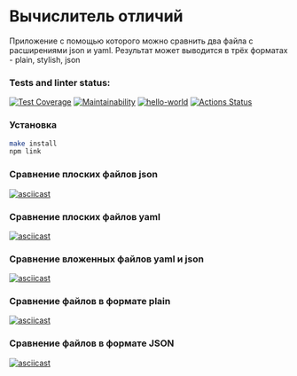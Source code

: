 # Вычислитель отличий
Приложение с помощью которого можно сравнить два файла с расширениями json и yaml.
Результат может выводится в трёх форматах - plain, stylish, json

### Tests and linter status:
[![Test Coverage](https://api.codeclimate.com/v1/badges/2b9deaac855649faf566/test_coverage)](https://codeclimate.com/github/ArtuAdler/frontend-project-46/test_coverage)
[![Maintainability](https://api.codeclimate.com/v1/badges/2b9deaac855649faf566/maintainability)](https://codeclimate.com/github/ArtuAdler/frontend-project-46/maintainability)
[![hello-world](https://github.com/ArtuAdler/frontend-project-46/actions/workflows/nodejs.yml/badge.svg)](https://github.com/ArtuAdler/frontend-project-46/actions/workflows/nodejs.yml)
[![Actions Status](https://github.com/ArtuAdler/frontend-project-46/workflows/hexlet-check/badge.svg)](https://github.com/ArtuAdler/frontend-project-46/actions)

### Установка
```bash
make install
npm link
```

### Сравнение плоских файлов json
[![asciicast](https://asciinema.org/a/CEDUvE097GFfMIGjVEQxeJXER.svg)](https://asciinema.org/a/CEDUvE097GFfMIGjVEQxeJXER)

### Сравнение плоских файлов yaml
[![asciicast](https://asciinema.org/a/Hh3hsXUVDUPKGMYYs9kVI5A6T.svg)](https://asciinema.org/a/Hh3hsXUVDUPKGMYYs9kVI5A6T)

### Сравнение вложенных файлов yaml и json
[![asciicast](https://asciinema.org/a/c3xJnlL496rw8IBxIeTEj7Ksq.svg)](https://asciinema.org/a/c3xJnlL496rw8IBxIeTEj7Ksq)

### Сравнение файлов в формате plain
[![asciicast](https://asciinema.org/a/tb65mDxmHKjgMFohK4dlil2JZ.svg)](https://asciinema.org/a/tb65mDxmHKjgMFohK4dlil2JZ)

### Сравнение файлов в формате JSON
[![asciicast](https://asciinema.org/a/hkMb1WfnjH1KntvBcVtaQ72cC.svg)](https://asciinema.org/a/hkMb1WfnjH1KntvBcVtaQ72cC)